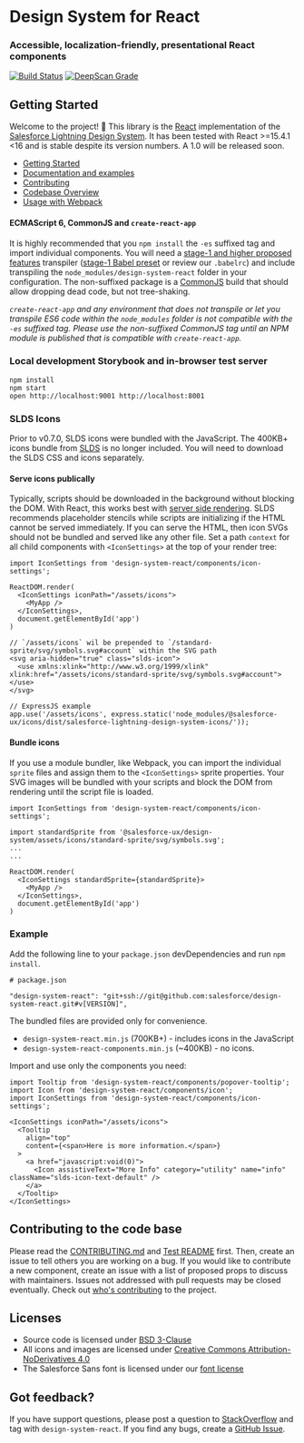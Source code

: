 # Design System for React

### Accessible, localization-friendly, presentational React components

[![Build Status](https://travis-ci.com/salesforce/design-system-react.svg?token=erkizBStRxre5p3S1xij&branch=master)](https://travis-ci.com/salesforce/design-system-react) [![DeepScan Grade](https://deepscan.io/api/projects/1475/branches/4666/badge/grade.svg)](https://deepscan.io/dashboard/#view=project&pid=1475&bid=4666)

## Getting Started

Welcome to the project! :wave: This library is the [React](https://facebook.github.io/react/) implementation of the [Salesforce Lightning Design System](https://www.lightningdesignsystem.com/). It has been tested with React >=15.4.1 <16 and is stable despite its version numbers. A 1.0 will be released soon.

* [Getting Started](https://react.lightningdesignsystem.com/getting-started/)
* [Documentation and examples](https://react.lightningdesignsystem.com)
* [Contributing](CONTRIBUTING.md)
* [Codebase Overview](docs/codebase-overview.md)
* [Usage with Webpack](docs/webpack.md)

#### ECMAScript 6, CommonJS and `create-react-app`

It is highly recommended that you `npm install` the `-es` suffixed tag and import individual components. You will need a [stage-1 and higher proposed features](https://babeljs.io/docs/plugins/preset-stage-1/) transpiler ([stage-1 Babel preset](https://www.npmjs.com/package/babel-preset-stage-1) or review our `.babelrc`) and include transpiling the `node_modules/design-system-react` folder in your configuration. The non-suffixed package is a [CommonJS](https://nodejs.org/docs/latest/api/modules.html) build that should allow dropping dead code, but not tree-shaking.

_`create-react-app` and any environment that does not transpile or let you transpile ES6 code within the `node_modules` folder is not compatible with the `-es` suffixed tag. Please use the non-suffixed CommonJS tag until an NPM module is published that is compatible with `create-react-app`._

### Local development Storybook and in-browser test server

```
npm install
npm start
open http://localhost:9001 http://localhost:8001
```

### SLDS Icons

Prior to v0.7.0, SLDS icons were bundled with the JavaScript. The 400KB+ icons bundle from [SLDS](https://www.lightningdesignsystem.com/) is no longer included. You will need to download the SLDS CSS and icons separately.

#### Serve icons publically

Typically, scripts should be downloaded in the background without blocking the DOM. With React, this works best with [server side rendering](https://reactjs.org/docs/react-dom-server.html#rendertostaticmarkup). SLDS recommends placeholder stencils while scripts are initializing if the HTML cannot be served immediately. If you can serve the HTML, then icon SVGs should not be bundled and served like any other file. Set a path `context` for all child components with `<IconSettings>` at the top of your render tree:

```
import IconSettings from 'design-system-react/components/icon-settings';

ReactDOM.render(
  <IconSettings iconPath="/assets/icons">
    <MyApp />
  </IconSettings>,
  document.getElementById('app')
)

// `/assets/icons` wil be prepended to `/standard-sprite/svg/symbols.svg#account` within the SVG path
<svg aria-hidden="true" class="slds-icon">
  <use xmlns:xlink="http://www.w3.org/1999/xlink" xlink:href="/assets/icons/standard-sprite/svg/symbols.svg#account"></use>
</svg>
```

```
// ExpressJS example
app.use('/assets/icons', express.static('node_modules/@salesforce-ux/icons/dist/salesforce-lightning-design-system-icons/'));
```

#### Bundle icons

If you use a module bundler, like Webpack, you can import the individual `sprite` files and assign them to the `<IconSettings>` sprite properties. Your SVG images will be bundled with your scripts and block the DOM from rendering until the script file is loaded.

```
import IconSettings from 'design-system-react/components/icon-settings';

import standardSprite from '@salesforce-ux/design-system/assets/icons/standard-sprite/svg/symbols.svg';
...
...

ReactDOM.render(
  <IconSettings standardSprite={standardSprite}>
    <MyApp />
  </IconSettings>,
  document.getElementById('app')
)
```

### Example

Add the following line to your `package.json` devDependencies and run `npm install`.

```
# package.json

"design-system-react": "git+ssh://git@github.com:salesforce/design-system-react.git#v[VERSION]",
```

The bundled files are provided only for convenience.

* `design-system-react.min.js` (700KB+) - includes icons in the JavaScript
* `design-system-react-components.min.js` (~400KB) - no icons.

Import and use only the components you need:

```
import Tooltip from 'design-system-react/components/popover-tooltip';
import Icon from 'design-system-react/components/icon';
import IconSettings from 'design-system-react/components/icon-settings';

<IconSettings iconPath="/assets/icons">
  <Tooltip
    align="top"
    content={<span>Here is more information.</span>}
  >
    <a href="javascript:void(0)">
      <Icon assistiveText="More Info" category="utility" name="info" className="slds-icon-text-default" />
    </a>
  </Tooltip>
</IconSettings>
```

## Contributing to the code base

Please read the [CONTRIBUTING.md](CONTRIBUTING.md) and [Test README](/tests/README.md) first. Then, create an issue to tell others you are working on a bug. If you would like to contribute a new component, create an issue with a list of proposed props to discuss with maintainers. Issues not addressed with pull requests may be closed eventually. Check out [who's contributing](https://github.com/salesforce/design-system-react/graphs/contributors) to the project.

## Licenses

* Source code is licensed under [BSD 3-Clause](https://git.io/sfdc-license)
* All icons and images are licensed under [Creative Commons Attribution-NoDerivatives 4.0](https://github.com/salesforce/licenses/blob/master/LICENSE-icons-images.txt)
* The Salesforce Sans font is licensed under our [font license](https://github.com/salesforce/licenses/blob/master/LICENSE-font.txt)

## Got feedback?

If you have support questions, please post a question to [StackOverflow](https://stackoverflow.com/questions/tagged/design-system-react) and tag with `design-system-react`. If you find any bugs, create a [GitHub Issue](https://github.com/salesforce/design-system-react/issues).
